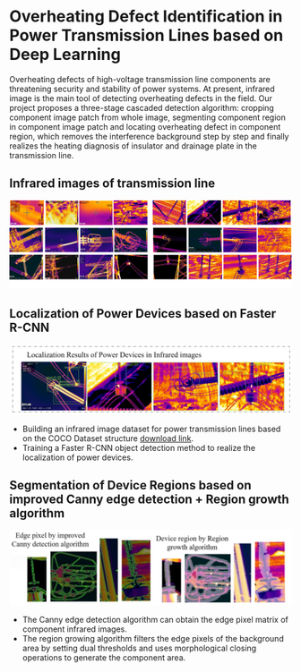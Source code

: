 # Overheating Defect Identification in Power Transmission Lines based on Deep Learning
Overheating defects of high-voltage transmission line components are threatening security and stability of power systems. At present, infrared image is the main tool of detecting overheating defects in the field. Our project proposes a three-stage cascaded detection algorithm: cropping component image patch from whole image, segmenting component region in component image patch and locating overheating defect in component region, which removes the interference background step by step and finally realizes the heating diagnosis of insulator and drainage plate in the transmission line.

## Infrared images of transmission line
![](assets/set.png)


## Localization of Power Devices based on Faster R-CNN
![](assets/locate.png)
- Building an infrared image dataset for power transmission lines based on the COCO Dataset structure [download link](https://github.com/zhoufeiyn/OverheatDL/releases/tag/dataset).
- Training a Faster R-CNN object detection method to realize the localization of power devices.

  
## Segmentation of Device Regions based on improved Canny edge detection + Region growth algorithm
![](assets/region.png)
- The Canny edge detection algorithm can obtain the edge pixel matrix of component infrared images.
- The region growing algorithm filters the edge pixels of the background area by setting dual thresholds and uses morphological closing operations to generate the component area.
